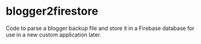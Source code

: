 # blogger2firestore
Code to parse a blogger backup file and store it in a Firebase database for use in a new custom application later.
